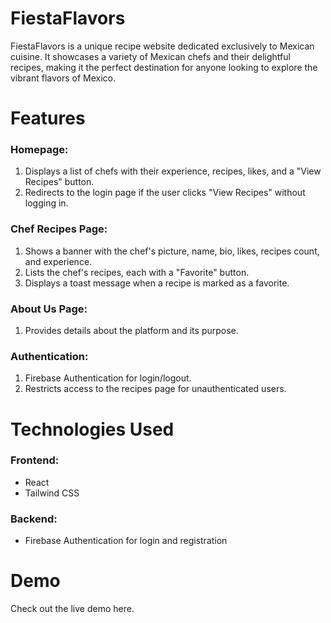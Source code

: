 # FiestaFlavors

FiestaFlavors is a unique recipe website dedicated exclusively to Mexican cuisine. It showcases a variety of Mexican chefs and their delightful recipes, making it the perfect destination for anyone looking to explore the vibrant flavors of Mexico.

# Features

### Homepage:
1. Displays a list of chefs with their experience, recipes, likes, and a "View Recipes" button.  
2. Redirects to the login page if the user clicks "View Recipes" without logging in.

### Chef Recipes Page:
1. Shows a banner with the chef's picture, name, bio, likes, recipes count, and experience.  
2. Lists the chef's recipes, each with a "Favorite" button.  
3. Displays a toast message when a recipe is marked as a favorite.

### About Us Page:
1. Provides details about the platform and its purpose.

### Authentication:
1. Firebase Authentication for login/logout.  
2. Restricts access to the recipes page for unauthenticated users.

# Technologies Used

### Frontend:
- React
- Tailwind CSS

### Backend:
- Firebase Authentication for login and registration

# Demo
Check out the live demo here.


